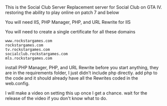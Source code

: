This is the Social Club Server Replacement server for Social Club on GTA IV. restoring the ability to play online on patch 7 and below

You will need IIS, PHP Manager, PHP, and URL Rewrite for IIS

You will need to create a single certificate for all these domains
```
www.rockstargames.com
rockstargames.com
tv.rockstargames.com
socialclub.rockstargames.com
mls.rockstargames.com
```

install PHP Manager, PHP, and URL Rewrite before you start anything, they are in the requirements folder, I just didn't include php directly.
add php to the code and it should already have all the Rewrites coded in the web.config.

I will make a video on setting this up once I get a chance. wait for the release of the video if you don't know what to do.
